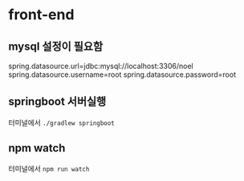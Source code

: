 # front-end

## mysql 설정이 필요함

spring.datasource.url=jdbc:mysql://localhost:3306/noel
spring.datasource.username=root
spring.datasource.password=root

## springboot 서버실행

터미널에서 `./gradlew springboot`

## npm watch

터미널에서 `npm run watch`

